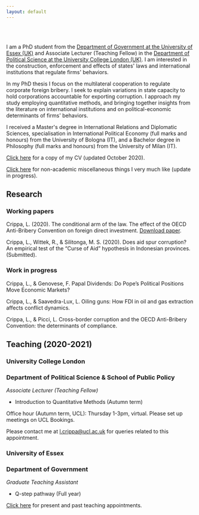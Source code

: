 ```yaml
---
layout: default
---
```

<br><br>

I am a PhD student from the [Department of Government at the University of Essex (UK)](https://www.essex.ac.uk/people/cripp64301/lorenzo-crippa) and Associate Lecturer (Teaching Fellow) in the [Department of Political Science at the University College London (UK)](https://www.ucl.ac.uk/political-science/people/academic-teaching-and-research-staff/lorenzo-crippa). I am interested in the construction, enforcement and effects of states' laws and international institutions that regulate firms' behaviors.

In my PhD thesis I focus on the multilateral cooperation to regulate corporate foreign bribery. I seek to explain variations in state capacity to hold corporations accountable for exporting corruption. I approach my study employing quantitative methods, and bringing together insights from the literature on international institutions and on political-economic determinants of firms' behaviors.

I received a Master's degree in International Relations and Diplomatic Sciences, specialisation in International Political Economy (full marks and honours) from the University of Bologna (IT), and a Bachelor degree in Philosophy (full marks and honours) from the University of Milan (IT).

[Click here](assets/LorenzoCrippa_CV_2020_10_06.pdf) for a copy of my CV (updated October 2020). 

[Click here](https://lorenzo-crippa.github.io/Miscellaneous) for non-academic miscellaneous things I very much like (update in progress).


## Research
### Working papers
Crippa, L. (2020). The conditional arm of the law. The effect of the OECD Anti-Bribery Convention on foreign direct investment. [Download paper](assets/conditional_arm.pdf).

Crippa, L., Wittek, R., & Silitonga, M. S. (2020). Does aid spur corruption? An empirical test of the “Curse of Aid” hypothesis in Indonesian provinces. (Submitted).

### Work in progress
Crippa, L., & Genovese, F. Papal Dividends: Do Pope’s Political Positions Move Economic Markets?

Crippa, L., & Saavedra-Lux, L. Oiling guns: How FDI in oil and gas extraction affects conflict dynamics.

Crippa, L., & Picci, L. Cross-border corruption and the OECD Anti-Bribery Convention: the determinants of compliance.

## Teaching (2020-2021)
### University College London
### Department of Political Science & School of Public Policy

_Associate Lecturer (Teaching Fellow)_

- Introduction to Quantitative Methods (Autumn term)

Office hour (Autumn term, UCL): Thursday 1-3pm, virtual. Please set up meetings on UCL Bookings.

Please contact me at [l.crippa@ucl.ac.uk](mailto:l.crippa@ucl.ac.uk) for queries related to this appointment.

### University of Essex
### Department of Government

_Graduate Teaching Assistant_

- Q-step pathway (Full year)

[Click here](https://lorenzo-crippa.github.io/Teaching) for present and past teaching appointments.
